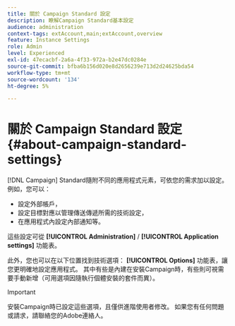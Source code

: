 ```yaml
---
title: 關於 Campaign Standard 設定
description: 瞭解Campaign Standard基本設定
audience: administration
context-tags: extAccount,main;extAccount,overview
feature: Instance Settings
role: Admin
level: Experienced
exl-id: 47ecacbf-2a6a-4f33-972a-b2e47dc0284e
source-git-commit: bfba6b156d020e8d2656239e713d2d24625bda54
workflow-type: tm+mt
source-wordcount: '134'
ht-degree: 5%

---
```


# 關於 Campaign Standard 設定{#about-campaign-standard-settings}

[!DNL Campaign] Standard隨附不同的應用程式元素，可依您的需求加以設定。 例如，您可以：

* 設定外部帳戶，
* 設定目標對應以管理傳送傳遞所需的技術設定，
* 在應用程式內設定內部通知等。

這些設定可從 **[!UICONTROL Administration]** / **[!UICONTROL Application settings]** 功能表。

此外，您也可以在以下位置找到技術選項： **[!UICONTROL Options]** 功能表，讓您更明確地設定應用程式。 其中有些是內建在安裝Campaign時，有些則可視需要手動新增（可用選項因隨執行個體安裝的套件而異）。

>[!IMPORTANT]
>
>安裝Campaign時已設定這些選項，且僅供進階使用者修改。 如果您有任何問題或請求，請聯絡您的Adobe連絡人。
